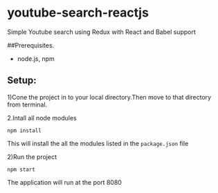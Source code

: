 # youtube-search-reactjs
Simple Youtube search using  Redux with React and Babel support


##Prerequisites.

* node.js, npm

## Setup:

1)Cone the project in to your local directory.Then move to that directory from terminal.

2.Intall all node modules

   `npm install `

This will install the all the modules listed in the  `package.json` file



2)Run the project

    
`npm start `


The application will run at the port 8080



